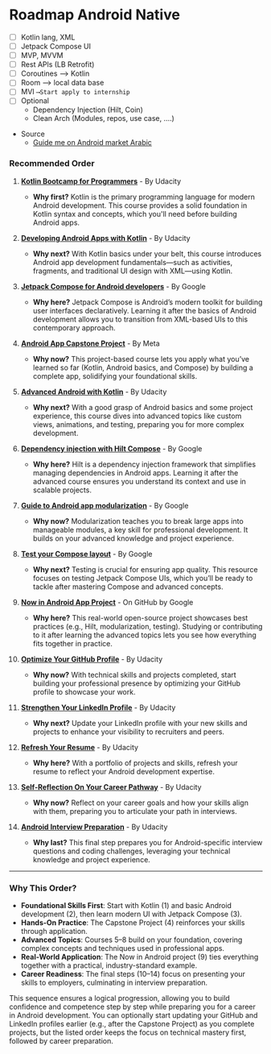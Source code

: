 # Roadmap Android Native 
- [ ] Kotlin lang, XML
- [ ] Jetpack Compose UI   
- [ ] MVP, MVVM    
- [ ] Rest APls (LB Retrofit)   
- [ ] Coroutines ⟶ Kotlin 
- [ ] Room ⟶ local data base   
- [ ] MVI `⟶Start apply to internship`
- [ ] Optional
   - Dependency Injection (Hilt, Coin)
   - Clean Arch (Modules, repos, use case, ….)
     
- Source
  - [Guide me on Android market Arabic](https://youtu.be/gTWn6TE8hVM?si=KNNUOk7zt3nr3aYj)

### Recommended Order

1. **[Kotlin Bootcamp for Programmers](https://www.udacity.com/course/kotlin-bootcamp-for-programmers--ud9011)** - By Udacity  
   - **Why first?** Kotlin is the primary programming language for modern Android development. This course provides a solid foundation in Kotlin syntax and concepts, which you'll need before building Android apps.

2. **[Developing Android Apps with Kotlin](https://www.udacity.com/course/developing-android-apps-with-kotlin--ud9012)** - By Udacity  
   - **Why next?** With Kotlin basics under your belt, this course introduces Android app development fundamentals—such as activities, fragments, and traditional UI design with XML—using Kotlin.

3. **[Jetpack Compose for Android developers](https://developer.android.com/courses/jetpack-compose/course)** - By Google  
   - **Why here?** Jetpack Compose is Android’s modern toolkit for building user interfaces declaratively. Learning it after the basics of Android development allows you to transition from XML-based UIs to this contemporary approach.

4. **[Android App Capstone Project](https://www.coursera.org/learn/android-app-capstone?specialization=meta-android-developer)** - By Meta  
   - **Why now?** This project-based course lets you apply what you’ve learned so far (Kotlin, Android basics, and Compose) by building a complete app, solidifying your foundational skills.

5. **[Advanced Android with Kotlin](https://www.udacity.com/course/advanced-android-with-kotlin--ud940)** - By Udacity  
   - **Why next?** With a good grasp of Android basics and some project experience, this course dives into advanced topics like custom views, animations, and testing, preparing you for more complex development.

6. **[Dependency injection with Hilt Compose](https://developer.android.com/training/dependency-injection/hilt-android)** - By Google  
   - **Why here?** Hilt is a dependency injection framework that simplifies managing dependencies in Android apps. Learning it after the advanced course ensures you understand its context and use in scalable projects.

7. **[Guide to Android app modularization](https://developer.android.com/topic/modularization)** - By Google  
   - **Why now?** Modularization teaches you to break large apps into manageable modules, a key skill for professional development. It builds on your advanced knowledge and project experience.

8. **[Test your Compose layout](https://developer.android.com/develop/ui/compose/testing)** - By Google  
   - **Why next?** Testing is crucial for ensuring app quality. This resource focuses on testing Jetpack Compose UIs, which you’ll be ready to tackle after mastering Compose and advanced concepts.

9. **[Now in Android App Project](https://github.com/android/nowinandroid)** - On GitHub by Google  
   - **Why here?** This real-world open-source project showcases best practices (e.g., Hilt, modularization, testing). Studying or contributing to it after learning the advanced topics lets you see how everything fits together in practice.

10. **[Optimize Your GitHub Profile](https://www.udacity.com/course/optimize-your-github-profile--cd13151)** - By Udacity  
    - **Why now?** With technical skills and projects completed, start building your professional presence by optimizing your GitHub profile to showcase your work.

11. **[Strengthen Your LinkedIn Profile](https://www.udacity.com/course/strengthen-your-linkedIn-profile--cd13150)** - By Udacity  
    - **Why next?** Update your LinkedIn profile with your new skills and projects to enhance your visibility to recruiters and peers.

12. **[Refresh Your Resume](https://www.udacity.com/course/refresh-your-resume--cd13149)** - By Udacity  
    - **Why here?** With a portfolio of projects and skills, refresh your resume to reflect your Android development expertise.

13. **[Self-Reflection On Your Career Pathway](https://www.udacity.com/course/self-reflection-on-your-career-pathway--cd13154)** - By Udacity  
    - **Why now?** Reflect on your career goals and how your skills align with them, preparing you to articulate your path in interviews.

14. **[Android Interview Preparation](https://www.udacity.com/enrollment/ud241)** - By Udacity  
    - **Why last?** This final step prepares you for Android-specific interview questions and coding challenges, leveraging your technical knowledge and project experience.

---

### Why This Order?

- **Foundational Skills First**: Start with Kotlin (1) and basic Android development (2), then learn modern UI with Jetpack Compose (3).
- **Hands-On Practice**: The Capstone Project (4) reinforces your skills through application.
- **Advanced Topics**: Courses 5–8 build on your foundation, covering complex concepts and techniques used in professional apps.
- **Real-World Application**: The Now in Android project (9) ties everything together with a practical, industry-standard example.
- **Career Readiness**: The final steps (10–14) focus on presenting your skills to employers, culminating in interview preparation.

This sequence ensures a logical progression, allowing you to build confidence and competence step by step while preparing you for a career in Android development. You can optionally start updating your GitHub and LinkedIn profiles earlier (e.g., after the Capstone Project) as you complete projects, but the listed order keeps the focus on technical mastery first, followed by career preparation.
